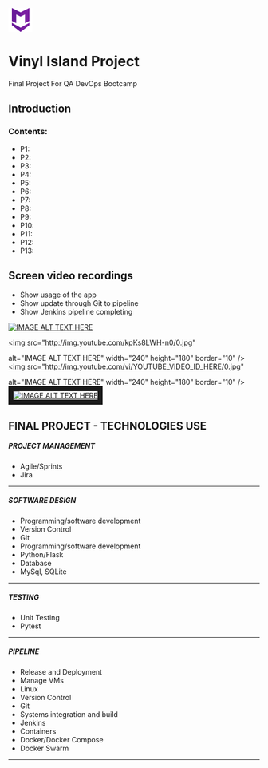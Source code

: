 ![alt text](https://github.com/adam-p/markdown-here/raw/master/src/common/images/icon48.png "Logo Title Text 1")

# Vinyl Island Project
Final Project For QA DevOps Bootcamp

##  Introduction



### Contents:

* P1:
* P2:
* P3:
* P4:
* P5:
* P6:
* P7:
* P8:
* P9:
* P10:
* P11:
* P12:
* P13:



## Screen video recordings
* Show usage of the app
* Show update through Git to pipeline
* Show Jenkins pipeline completing

[![IMAGE ALT TEXT HERE](http://img.youtube.com/vi/YOUTUBE_VIDEO_ID_HERE/0.jpg)](http://www.youtube.com/watch?v=YOUTUBE_VIDEO_ID_HERE)

<a href="http://www.youtube.com/watch?feature=player_embedded&v=YOUTUBE_VIDEO_ID_HERE
" target="_blank"><img src="http://img.youtube.com/kpKs8LWH-n0/0.jpg" 

alt="IMAGE ALT TEXT HERE" width="240" height="180" border="10" /></a><a href="http://www.youtube.com/watch?feature=player_embedded&v=YOUTUBE_VIDEO_ID_HERE
" target="_blank"><img src="http://img.youtube.com/vi/YOUTUBE_VIDEO_ID_HERE/0.jpg" 

alt="IMAGE ALT TEXT HERE" width="240" height="180" border="10" /></a><a href="http://www.youtube.com/watch?feature=player_embedded&v=YOUTUBE_VIDEO_ID_HERE
" target="_blank"><img src="http://img.youtube.com/vi/YOUTUBE_VIDEO_ID_HERE/0.jpg" 
alt="IMAGE ALT TEXT HERE" width="240" height="180" border="10" /></a>


## FINAL PROJECT - TECHNOLOGIES USE


##### PROJECT MANAGEMENT
* Agile/Sprints
* Jira
---

##### SOFTWARE DESIGN
* Programming/software development
* Version Control
* Git
* Programming/software development
* Python/Flask
* Database
* MySql, SQLite
---
##### TESTING
* Unit Testing
* Pytest
---

##### PIPELINE
* Release and Deployment
* Manage VMs
* Linux
* Version Control
* Git
* Systems integration and build
* Jenkins
* Containers
* Docker/Docker Compose
* Docker Swarm
---

